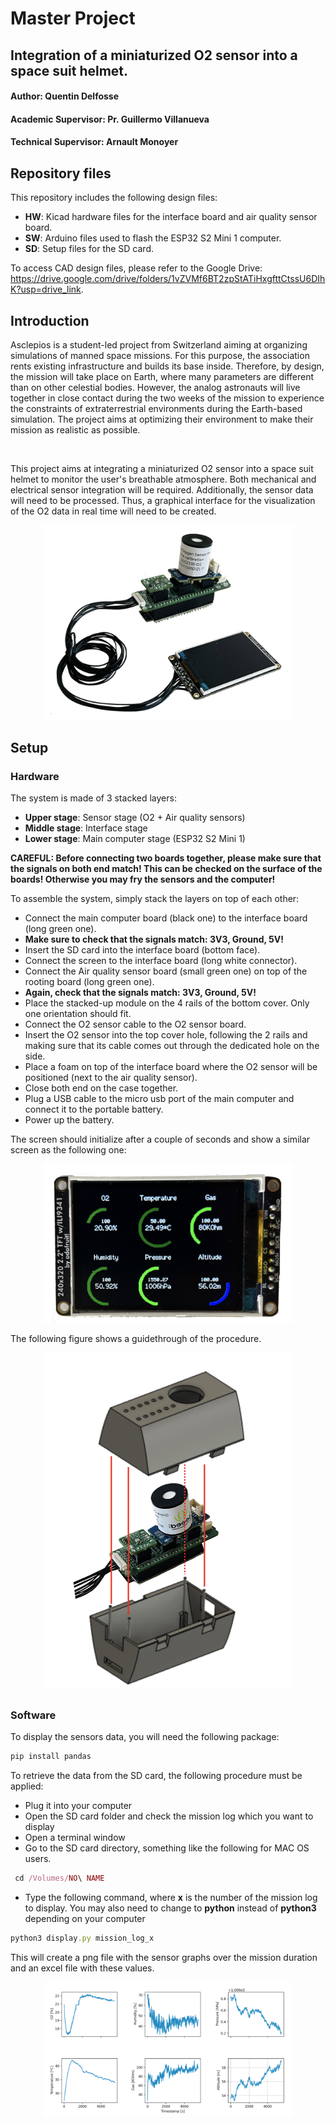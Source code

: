 # Master Project

## Integration of a miniaturized O2 sensor into a space suit helmet.

#### Author: Quentin Delfosse
#### Academic Supervisor: Pr. Guillermo Villanueva
#### Technical Supervisor: Arnault Monoyer

## Repository files


This repository includes the following design files:
- **HW**: Kicad hardware files for the interface board and air quality sensor board.
- **SW**: Arduino files used to flash the ESP32 S2 Mini 1 computer.
- **SD**: Setup files for the SD card.

To access CAD design files, please refer to the Google Drive: https://drive.google.com/drive/folders/1vZVMf6BT2zpStATiHxgfttCtssU6DIhK?usp=drive_link.

## Introduction

Asclepios is a student-led project from Switzerland aiming at organizing simulations of manned space missions. For this purpose, the association rents existing infrastructure and builds its base inside. Therefore, by design, the mission will take place on Earth, where many parameters are different than on other celestial bodies. However, the analog astronauts will live together in close contact during the two weeks of the mission to experience the constraints of extraterrestrial environments during the Earth-based simulation. The project aims at optimizing their environment to make their mission as realistic as possible.

<br />

This project aims at integrating a miniaturized O2 sensor into a space suit helmet to monitor the user's breathable atmosphere. Both mechanical and electrical sensor integration will be required. Additionally, the sensor data will need to be processed. Thus, a graphical interface for the visualization of the O2 data in real time will need to be created.

<p align="center">
<img src="ReadMe Images/Final_product.png" width="400"></img>
</p>

## Setup

### Hardware

The system is made of 3 stacked layers:
- **Upper stage**: Sensor stage (O2 + Air quality sensors)
- **Middle stage**: Interface stage 
- **Lower stage**: Main computer stage (ESP32 S2 Mini 1)

**CAREFUL: Before connecting two boards together, please make sure that the signals on both end match! This can be checked on the surface of the boards! Otherwise you may fry the sensors and the computer!**

To assemble the system, simply stack the layers on top of each other:
- Connect the main computer board (black one) to the interface board (long green one).
- **Make sure to check that the signals match: 3V3, Ground, 5V!**
- Insert the SD card into the interface board (bottom face).
- Connect the screen to the interface board (long white connector).
- Connect the Air quality sensor board (small green one) on top of the rooting board (long green one).
- **Again, check that the signals match: 3V3, Ground, 5V!**
- Place the stacked-up module on the 4 rails of the bottom cover. Only one orientation should fit.
- Connect the O2 sensor cable to the O2 sensor board.
- Insert the O2 sensor into the top cover hole, following the 2 rails and making sure that its cable comes out through the dedicated hole on the side.
- Place a foam on top of the interface board where the O2 sensor will be positioned (next to the air quality sensor).
- Close both end on the case together.
- Plug a USB cable to the micro usb port of the main computer and connect it to the portable battery.
- Power up the battery.


The screen should initialize after a couple of seconds and show a similar screen as the following one:
<p align="center">
<img src="ReadMe Images/Display.png" width="400"></img>
</p>


The following figure shows a guidethrough of the procedure.
<p align="center">
<img src="ReadMe Images/Mounting_strategy.png" width="400"></img>
</p>

### Software

To display the sensors data, you will need the following package:
```ruby
pip install pandas 
```

To retrieve the data from the SD card, the following procedure must be applied:
- Plug it into your computer
- Open the SD card folder and check the mission log which you want to display
- Open a terminal window
- Go to the SD card directory, something like the following for MAC OS users.
```ruby
 cd /Volumes/NO\ NAME 
```
- Type the following command, where **x** is the number of the mission log to display. You may also need to change to **python** instead of **python3** depending on your computer
```ruby
python3 display.py mission_log_x 
```

This will create a png file with the sensor graphs over the mission duration and an excel file with these values.
<p align="center">
<img src="ReadMe Images/Sensor_readings.png" width="400"></img>
</p>


